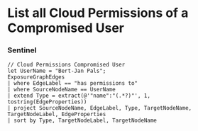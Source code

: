 # List all Cloud Permissions of a Compromised User

### Sentinel
```KQL
// Cloud Permissions Compromised User
let UserName = "Bert-Jan Pals";
ExposureGraphEdges
| where EdgeLabel == "has permissions to"
| where SourceNodeName == UserName
| extend Type = extract(@'"name":"(.*?)"', 1, tostring(EdgeProperties))
| project SourceNodeName, EdgeLabel, Type, TargetNodeName, TargetNodeLabel, EdgeProperties
| sort by Type, TargetNodeLabel, TargetNodeName
```



